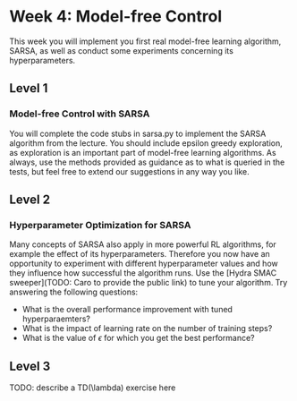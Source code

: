 # Week 4: Model-free Control
This week you will implement you first real model-free learning algorithm, SARSA, as well as conduct some experiments concerning its hyperparameters.

## Level 1
### Model-free Control with SARSA
You will complete the code stubs in sarsa.py to implement the SARSA algorithm from the lecture. 
You should include epsilon greedy exploration, as exploration is an important part of model-free learning algorithms. 
As always, use the methods provided as guidance as to what is queried in the tests, but feel free to extend our suggestions in any way you like.

## Level 2
### Hyperparameter Optimization for SARSA
Many concepts of SARSA also apply in more powerful RL algorithms, for example the effect of its hyperparameters. 
Therefore you now have an opportunity to experiment with different hyperparameter values and how they influence how successful the algorithm runs. 
Use the [Hydra SMAC sweeper](TODO: Caro to provide the public link) to tune your algorithm. Try answering the following questions:
- What is the overall performance improvement with tuned hyperparaemters?
- What is the impact of learning rate on the number of training steps? 
- What is the value of $\epsilon$ for which you get the best performance?


## Level 3
TODO: describe a TD(\lambda) exercise here
